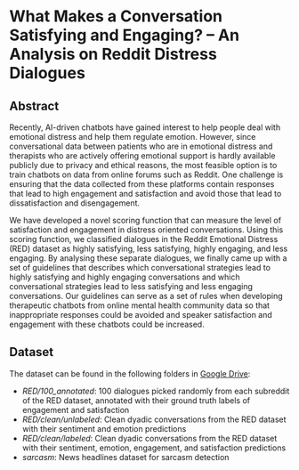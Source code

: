 # What Makes a Conversation Satisfying and Engaging? – An Analysis on Reddit Distress Dialogues

## Abstract
Recently, AI-driven chatbots have gained interest to help people deal with emotional distress and help them regulate emotion. However, since conversational data between patients who are in emotional distress and therapists who are actively offering emotional support is hardly available publicly due to privacy and ethical reasons, the most feasible option is to train chatbots on data from online forums such as Reddit. One challenge is ensuring that the data collected from these platforms contain responses that lead to high engagement and satisfaction and avoid those that lead to dissatisfaction and disengagement.  

We have developed a novel scoring function that can measure the level of satisfaction and engagement in distress oriented conversations. Using this scoring function, we classified dialogues in the Reddit Emotional Distress (RED) dataset as highly satisfying, less satisfying, highly engaging, and less engaging. By analysing these separate dialogues, we finally came up with a set of guidelines that describes which conversational strategies lead to highly satisfying and highly engaging conversations and which conversational strategies lead to less satisfying and less engaging conversations. Our guidelines can serve as a set of rules when developing therapeutic chatbots from online mental health community data so that inappropriate responses could be avoided and speaker satisfaction and engagement with these chatbots could be increased. 

## Dataset
The dataset can be found in the following folders in [Google Drive](https://drive.google.com/drive/folders/1Fg5RvwlGQ5s1k3YHmzkkg9-f3d77hMD0?usp=sharing):
* *RED/100_annotated*: 100 dialogues picked randomly from each subreddit of the RED dataset, annotated with their ground truth labels of engagement and satisfaction
* *RED/clean/unlabeled*: Clean dyadic conversations from the RED dataset with their sentiment and emotion predictions
* *RED/clean/labeled*: Clean dyadic conversations from the RED dataset with their sentiment, emotion, engagement, and satisfaction predictions
* *sarcasm*: News headlines dataset for sarcasm detection
